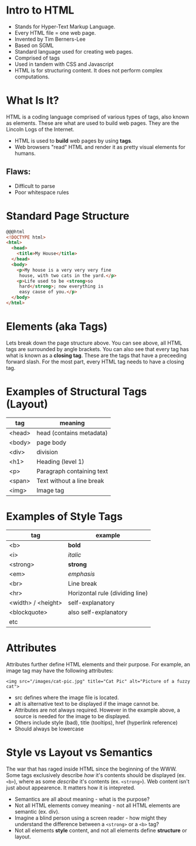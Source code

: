 # Intro to HTML

* Stands for Hyper-Text Markup Language.
* Every HTML file = one web page.
* Invented by Tim Berners-Lee
* Based on SGML
* Standard language used for creating web pages.
* Comprised of tags
* Used in tandem with CSS and Javascript
* HTML is for structuring content. It does not perform complex computations. 

# What Is It?

HTML is a coding language comprised of various types of tags, also known as elements. These are what are used to build web pages. They are the Lincoln Logs of the Internet.

* HTML is used to **build** web pages by using **tags**.
* Web browsers "read" HTML and render it as pretty visual elements for humans.

## Flaws:

* Difficult to parse
* Poor whitespace rules

# Standard Page Structure

```html
@@@html
<!DOCTYPE html>
<html>
  <head>
    <title>My House</title>
  </head>
  <body>
    <p>My house is a very very very fine
     house, with two cats in the yard.</p>
    <p>Life used to be <strong>so
     hard</strong>; now everything is
     easy cause of you.</p>
  </body>
</html>
```

# Elements (aka Tags)

Lets break down the page structure above. You can see above, all HTML tags are surrounded by angle brackets. You can also see that every tag has what is known as a **closing tag**. These are the tags that have a preceeding forward slash. For the most part, every HTML tag needs to have a closing tag.

# Examples of Structural Tags (Layout)

|tag|meaning|
|---|---|
|\<head>|head (contains metadata)|
|\<body>|page body|
|\<div>|division|
|\<h1>|Heading (level 1)|
|\<p>|Paragraph containing text|
|\<span>|Text without a line break|
|\<img>|Image tag|


# Examples of Style Tags

|tag|example|
|---|---|
|\<b>|<b>bold</b>|
|\<i>|<i>italic</i>|
|\<strong>|<strong>strong</strong>|
|\<em>|<em>emphasis</em>|
|\<br>|Line break|
|\<hr>|Horizontal rule (dividing line)|
|\<width> / \<height>|self-explanatory|
|\<blockquote>|also self-explanatory|
|etc|

# Attributes

Attributes further define HTML elements and their purpose. For example, an image tag may have the following attributes:

```<img src="/images/cat-pic.jpg" title="Cat Pic" alt="Picture of a fuzzy cat">```

* src defines where the image file is located.
* alt is alternative text to be displayed if the image cannot be. 
* Attributes are not always required. However in the example above, a source is needed for the image to be displayed.
* Others include style (bad), title (tooltips), href (hyperlink reference)
* Should always be lowercase

# Style vs Layout vs Semantics

The war that has raged inside HTML since the beginning of the WWW. Some tags exclusively describe _how_ it's contents should be displayed (ex. `<b>`), where as some _describe_ it's contents (ex. `<strong>`). Web content isn't just about appearence. It matters how it is intepreted. 

* Semantics are all about meaning - what is the purpose?
* Not all HTML elements convey meaning - not all HTML elements are semantic (ex. div). 
* Imagine a blind person using a screen reader - how might they understand the difference between a `<strong>` or a `<b>` tag?
* Not all elements **style** content, and not all elements define **structure** or layout.

